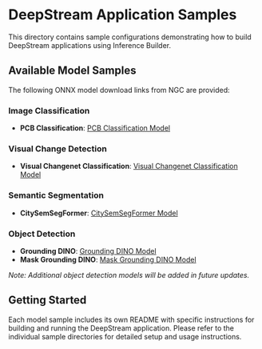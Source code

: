 # DeepStream Application Samples

This directory contains sample configurations demonstrating how to build DeepStream applications using Inference Builder.

## Available Model Samples

The following ONNX model download links from NGC are provided:

### Image Classification
- **PCB Classification**: [PCB Classification Model](https://catalog.ngc.nvidia.com/orgs/nvaie/models/pcbclassification)

### Visual Change Detection
- **Visual Changenet Classification**: [Visual Changenet Classification Model](https://catalog.ngc.nvidia.com/orgs/nvidia/teams/tao/models/visual_changenet_classification)

### Semantic Segmentation
- **CitySemSegFormer**: [CitySemSegFormer Model](https://catalog.ngc.nvidia.com/orgs/nvidia/teams/tao/models/citysemsegformer)

### Object Detection
- **Grounding DINO**: [Grounding DINO Model](https://catalog.ngc.nvidia.com/orgs/nvidia/teams/tao/models/grounding_dino)
- **Mask Grounding DINO**: [Mask Grounding DINO Model](https://catalog.ngc.nvidia.com/orgs/nvidia/teams/tao/models/mask_grounding_dino)

*Note: Additional object detection models will be added in future updates.*

## Getting Started

Each model sample includes its own README with specific instructions for building and running the DeepStream application. Please refer to the individual sample directories for detailed setup and usage instructions.
